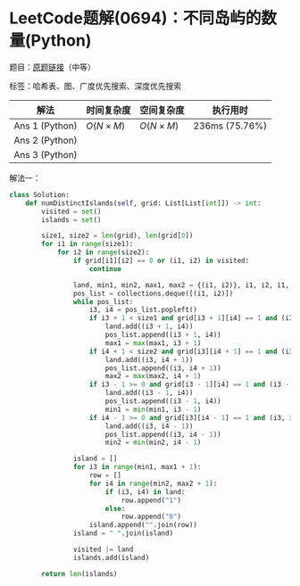 # LeetCode题解(0694)：不同岛屿的数量(Python)

题目：[原题链接](https://leetcode-cn.com/problems/number-of-distinct-islands/)（中等）

标签：哈希表、图、广度优先搜索、深度优先搜索

| 解法           | 时间复杂度 | 空间复杂度 | 执行用时       |
| -------------- | ---------- | ---------- | -------------- |
| Ans 1 (Python) | $O(N×M)$   | $O(N×M)$   | 236ms (75.76%) |
| Ans 2 (Python) |            |            |                |
| Ans 3 (Python) |            |            |                |

解法一：

```python
class Solution:
    def numDistinctIslands(self, grid: List[List[int]]) -> int:
        visited = set()
        islands = set()

        size1, size2 = len(grid), len(grid[0])
        for i1 in range(size1):
            for i2 in range(size2):
                if grid[i1][i2] == 0 or (i1, i2) in visited:
                    continue

                land, min1, min2, max1, max2 = {(i1, i2)}, i1, i2, i1, i2
                pos_list = collections.deque([(i1, i2)])
                while pos_list:
                    i3, i4 = pos_list.popleft()
                    if i3 + 1 < size1 and grid[i3 + 1][i4] == 1 and (i3 + 1, i4) not in land:
                        land.add((i3 + 1, i4))
                        pos_list.append((i3 + 1, i4))
                        max1 = max(max1, i3 + 1)
                    if i4 + 1 < size2 and grid[i3][i4 + 1] == 1 and (i3, i4 + 1) not in land:
                        land.add((i3, i4 + 1))
                        pos_list.append((i3, i4 + 1))
                        max2 = max(max2, i4 + 1)
                    if i3 - 1 >= 0 and grid[i3 - 1][i4] == 1 and (i3 - 1, i4) not in land:
                        land.add((i3 - 1, i4))
                        pos_list.append((i3 - 1, i4))
                        min1 = min(min1, i3 - 1)
                    if i4 - 1 >= 0 and grid[i3][i4 - 1] == 1 and (i3, i4 - 1) not in land:
                        land.add((i3, i4 - 1))
                        pos_list.append((i3, i4 - 1))
                        min2 = min(min2, i4 - 1)

                island = []
                for i3 in range(min1, max1 + 1):
                    row = []
                    for i4 in range(min2, max2 + 1):
                        if (i3, i4) in land:
                            row.append("1")
                        else:
                            row.append("0")
                    island.append("".join(row))
                island = " ".join(island)

                visited |= land
                islands.add(island)

        return len(islands)

```